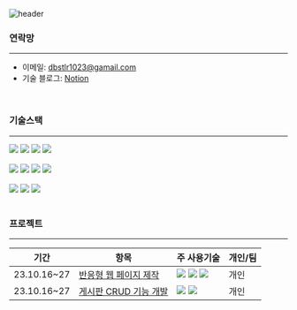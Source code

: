 ![header](https://capsule-render.vercel.app/api?type=waving&color=99CCFF&height=200&section=header&text=Hi+👋+I`m+Kang+YunSik&fontSize=60&)
### 연락망

---
* 이메일: dbstlr1023@gamail.com <br>
* 기술 블로그: <a href="https://www.notion.so/invite/78fa1ffdf8e4a6d3cfbe9ab4710cdd749dd22ba8" target="_blank"> Notion </a>

<br>

### 기술스택

---

<div>
  <img src="https://img.shields.io/badge/Java-007396?style=for-the-badge&logo=openjdk&logoColor=white">  
  <img src="https://img.shields.io/badge/spring-6DB33F?style=for-the-badge&logo=spring&logoColor=white"> 
  <img src="https://img.shields.io/badge/mariaDB-003545?style=for-the-badge&logo=mariaDB&logoColor=white"> 
   <img src="https://img.shields.io/badge/node.js-339933?style=for-the-badge&logo=Node.js&logoColor=white">

 </div> 
<br/>

<div>
  <img src="https://img.shields.io/badge/html5-E34F26?style=for-the-badge&logo=html5&logoColor=white"> 
  <img src="https://img.shields.io/badge/css-1572B6?style=for-the-badge&logo=css3&logoColor=white"> 
  <img src="https://img.shields.io/badge/javascript-F7DF1E?style=for-the-badge&logo=javascript&logoColor=black"> 
  <img src="https://img.shields.io/badge/react-61DAFB?style=for-the-badge&logo=react&logoColor=black"> 

 </div> 
<br/>

<div>
 <img src="https://img.shields.io/badge/apache tomcat-F8DC75?style=for-the-badge&logo=apachetomcat&logoColor=white">
  <img src="https://img.shields.io/badge/github-181717?style=for-the-badge&logo=github&logoColor=white">
  <img src="https://img.shields.io/badge/git-F05032?style=for-the-badge&logo=git&logoColor=white">
 </div> 
<br/>
   
### 프로젝트   
---

| 기간 | 항목 | 주 사용기술 | 개인/팀 |
| --- | --- | --- | --- |
| 23.10.16~27 | <a href="https://github.com/Kang-YunSik/Web_Selfpj_gilbut">반응형 웹 페이지 제작</a> | <img src="https://img.shields.io/badge/html5-E34F26?style=for-the-badge&logo=html5&logoColor=white"> <img src="https://img.shields.io/badge/css-1572B6?style=for-the-badge&logo=css3&logoColor=white"> <img src="https://img.shields.io/badge/javascript-F7DF1E?style=for-the-badge&logo=javascript&logoColor=black"> | 개인 |
| 23.10.16~27 | <a href="https://github.com/Kang-YunSik/java_selfpj_thisisjava">게시판 CRUD 기능 개발 </a> | <img src="https://img.shields.io/badge/java-007396?style=for-the-badge&logo=java&logoColor=white"> <img src="https://img.shields.io/badge/mariaDB-003545?style=for-the-badge&logo=mariaDB&logoColor=white"> | 개인 |


<br>   

